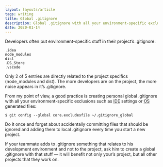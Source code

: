 ```yaml
---
layout: layouts/article
tags: writing
title: Global .gitignore
description: Global .gitignore with all your environment-specific exclusions would reduce noise and benefit all your projects
date: 2020-01-14
---
```


Developers often put environment-specific stuff in their project’s .gitignore:

```
.idea
node_modules
dist
.DS_Store
.vscode
```

Only 2 of 5 entries are directly related to the project specifics (node_modules and dist). The more developers are on the project, the more noise appears in it’s .gitignore.

From my point of view, a good practice is creating personal global .gitignore with all your environment-specific exclusions such as <abbr class="caps" title="Integrated development environment">IDE</abbr> settings or <abbr class="caps" title="Operating system">OS</abbr> generated files:

```
$ git config --global core.excludesfile ~/.gitignore_global
```


Do it once and forget about accidentally committing files that should be ignored and adding them to local .gitignore every time you start a new project.

If your teammate adds to .gitignore something that relates to his development environment and not to the project, ask him to create a global .gitignore with that stuff — it will benefit not only your’s project, but all other projects that they work on.
